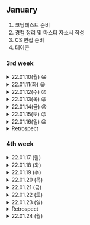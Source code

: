 
## January
  1. 코딩테스트 준비
  2. 경험 정리 및 마스터 자소서 작성
  3. CS 면접 준비
  4. 데이콘


### 3rd week

<details markdown="1">
<summary>22.01.10(월) 😀</summary>
</br>

__강의__
- [x] SDS 알고리즘 특강 듣기

__알고리즘__
- [x] 알고리즘 문제 5개 풀기

* [2667 단지번호붙이기](https://www.acmicpc.net/problem/2667)  /  [풀이](https://github.com/sala0320/Daily_Algorithm/blob/main/BFS%2BDFS/BackJoon/2667.py)  
  * `DFS`
  * DFS 돌면서 1이면 count증가  

* [11722 가장 긴 감소하는 부분수열](https://www.acmicpc.net/problem/11722)  /  [풀이](https://github.com/sala0320/Daily_Algorithm/blob/main/DP/11722.py)  
  * `DP`
  * dp에 i까지 감소한 수들 개수 넣기, 현재 수 이전의 수들 다 돌면서 이전의 수가 더 크면 max(dp[현재], dp[이전]+1)
* [11053 가장 긴 증가하는 부분수열](https://www.acmicpc.net/problem/11053)  /  [풀이](https://github.com/sala0320/Daily_Algorithm/blob/main/DP/11053.py) 
  * `DP`

* [1717 집합의 표현](https://www.acmicpc.net/problem/1717)  /   [풀이](https://github.com/sala0320/Daily_Algorithm/blob/main/Graph/BackJoon/1717.py)  
  * `Union-find`
  * 파이썬 RecusionError 주의
* [1197 최소 스패닝 트리](https://www.acmicpc.net/problem/1197)  /   [풀이](https://github.com/sala0320/Daily_Algorithm/blob/main/Graph/BackJoon/1197.py) 
  * `MST` `크루스칼`  
  * V 정렬, Uninon-find로 사이클 탐지, 사이클 없으면(find 결과 다르면) union하고 cost 더하기


__취업 준비__  
- [X] 자소서 특강 듣기
    
</details>

<details markdown="1">
<summary>22.01.11(화) 😀</summary>
</br>

__알고리즘__
- [X] 알고리즘 문제 3개 풀기

* [1753 최단경로](https://www.acmicpc.net/problem/1753) / [풀이](https://github.com/sala0320/Daily_Algorithm/blob/main/Graph/BackJoon/1753.py)
  * `Dijkstra`
  * heapq.heappush(queue, (가중치, 노드)) 튜플 내 순서 중요  
    heapq에 튜플넣을 때 튜플 맨 앞에 있는 값을 기준으로 최소 힙이 구성된다.
  * Python 시간초과 주의
    반복문으로 여러 줄 입력받을 때는 input()대신 sys.stdin.readline()
    ```python
    import sys
    input = sys.stdin.readline
    ```
* [1238 파티](https://www.acmicpc.net/problem/1238) / [풀이](https://github.com/sala0320/Daily_Algorithm/blob/main/Graph/BackJoon/1238.py)
  * `Dijkstra`
  * 각 학생마다 파티 장소로 가는 최단 거리 테이블 + 파티 장소에서 집으로 오는 최단거리 테이블

* [5014 스타트링크](https://www.acmicpc.net/problem/5014) / [풀이](https://github.com/sala0320/Daily_Algorithm/blob/main/BFS%2BDFS/BackJoon/5014.py)
  * `BFS`
  * 큐 사용해서 현재 위치에서 업/다운, 이미 방문했던 곳 큐에 넣지 말기
  
__취업 준비__ 
- [ ] 마스터 자소서 작성 

</details>

<details markdown="1">
<summary>22.01.12(수) 😡</summary>
</br>

__알고리즘__
- [ ] 알고리즘 문제 3개 풀기

* [1976 여행가자](https://www.acmicpc.net/problem/1976) / [풀이](https://github.com/sala0320/Daily_Algorithm/blob/main/Graph/BackJoon/1976.py)
  * `Union-Find`
  * 연결된 여행지 Union, 가고자 하는 여행지 find했을 때 같으면 YES
  
* [1520 내리막길](https://www.acmicpc.net/problem/1520) / [풀이](https://github.com/sala0320/Daily_Algorithm/blob/main/BFS%2BDFS/BackJoon/1520.py)
  * `DFS` `DP`
  * DFS로만 하면 시과초과가 나서 DP를 적용해야 함  
  <img src="https://user-images.githubusercontent.com/49435163/149088599-b266b4b0-442c-43be-9f47-82709a2273ed.png" width="500" height="250"/>

__인공지능__
- [x] 데이콘 리더보드 제출
  
</details>

<details markdown="1">
<summary>22.01.13(목) 😀</summary>
</br>

__알고리즘__
- [x] 알고리즘 문제 3개 풀기 
* [1932 정수삼각형](https://www.acmicpc.net/problem/1932) / [풀이](https://github.com/sala0320/Daily_Algorithm/blob/main/DP/BackJoon/1932.py)
  * `DP` 
  * 가장 왼쪽일 때, 오른쪽일때, 중앙일때 나눠서 이전 층까지의 합에 더해서 계산 
* [11659 구간합구하기4](https://www.acmicpc.net/problem/11659) / [풀이](https://github.com/sala0320/Daily_Algorithm/blob/main/DP/BackJoon/11659.py)
  * `DP`
  * sys로 input속도 올리기
* [11660 구간합구하기5](https://www.acmicpc.net/problem/11660) / [풀이](https://github.com/sala0320/Daily_Algorithm/blob/main/DP/BackJoon/11660.py)
  * `DP`


__인공지능__
- [ ] 시계열 모델 공부
- [x] 데이콘 리더보드 제출

__취업 준비__ 
- [x] 코딩테스트

</details>

<details markdown="1">
<summary>22.01.14(금) 😡</summary>
</br>

__알고리즘__
- [ ] 알고리즘 문제 3개 풀기  

__취업 준비__ 
- [x] 자소서 마감 제출
- [x] 면접스터디

</details>

<details markdown="1">
<summary>22.01.15(토) 😡</summary>
</br>

__알고리즘__
- [x] 코딩테스트 본거 풀이 영상 보기

__취업 준비__ 
- [x] 코딩테스트

</details>

<details markdown="1">
<summary>22.01.16(일) 😀</summary>
</br>

__알고리즘__
- [x] 이번주 푼 문제들 복습
  * DP 정리
  * Graph 정리
- [x] 이번주 못 푼 나머지 문제들 풀기  
* [1915 가장 큰 정사각형](https://www.acmicpc.net/problem/1915) / [풀이](https://github.com/sala0320/Daily_Algorithm/blob/main/DP/BackJoon/1915.py)
  * `DP` 
  * dp : 현재까지 가장 큰 정사각형의 한 변의 길이
  * dp[i][j] = min(dp[i-1][j-1], dp[i-1][j], dp[i][j-1]) + 1
  
__인공지능__
- [ ] CoAtNet 공부
- [ ] 데이콘 리더보드 제출

</details>

<details markdown="1">
<summary>Retrospect</summary>
</br> 

__🥕당근🥕__  
- 알고리즘 공부 많이 하고 문제도 많이 풀었다.
- 서류도 많이 내보고, 합격해서 코딩테스트도 많이 봤다 다 거름이 될 것이다.  

__🗡채찍🗡__
- 코딩테스트는 여전히 많이 어렵고, 아이디어가 잘 떠오르지 않는다. 
  알고리즘 문제 더더더 많이 풀고 아이디어의 폭을 넓히자!무조건 1순위는 알고리즘!!
- 빨리 마스터 자소서 완성하고 자소서 클리닉 받자!
- 시계열 모델, 분류 모델 SOTA 공부하고 1일 1회 데이콘 제출 하자
  
</details>

### 4th week

<details markdown="1">
<summary>22.01.17 (월)</summary>
</br>

__알고리즘__
- [ ] 알고리즘 3문제 풀기
* [12865 평범한 배낭](https://www.acmicpc.net/problem/12865) / [풀이](https://github.com/sala0320/Daily_Algorithm/blob/main/DP/BackJoon/12865.py)
  * `DP`
  * 물건이 하나씩 추가되고 넣을 수 있는 최대 무게를 하나씩 늘려가면서, 물건 넣을지 말지에 따라서 최대 가치
  * 다른 사람들 풀이 보니까 DP를 dict로 많이 푸는 것 같다!!dict로 푸는게 훨 빠르다!!😲  
  <img src="https://user-images.githubusercontent.com/49435163/149879026-6888ff3f-c6a8-4675-9542-02eae5d93ddf.png"  width="600" height="400"/>
  
  
__인공지능__
- [x] 데이콘 실험 돌리기
  * 파이썬 파일로 바꾸기, 시드 고정, cuda로 학습
  * NFnet, ViT, Coatnet 공부 및 실험
  
__취업 준비__ 
- [x] 자소서 마감 제출
</details>

<details markdown="1">
<summary>22.01.18 (화)</summary>
</br>

__알고리즘__
- [ ] 알고리즘 3문제 풀기

* [14600 샤워실 바닥 깔기](https://www.acmicpc.net/problem/14600) / [풀이](https://github.com/sala0320/Daily_Algorithm/blob/main/%EA%B5%AC%ED%98%84/BackJoon/14600.py)
  * `분할정복`
  * 트로미노 타일링이라는 유명한 분할 정복 문제
  <img src="https://user-images.githubusercontent.com/49435163/149934848-898715b4-909e-44ba-b813-ffe761bd67eb.png" width="600" height="400"/>


__인공지능__
- [ ] 데이콘 리더보드 제출
  * NFnet, ViT, Coatnet 공부 및 실험

__취업 준비__ 
- [ ] 포트폴리오 정리
  
</details>


<details markdown="1">
<summary>22.01.19 (수)</summary>
</br>

__알고리즘__
- [ ] 알고리즘 2문제 풀기
* [19238 스타트택시](https://www.acmicpc.net/problem/19238) / [풀이](https://github.com/sala0320/Daily_Algorithm/blob/main/BFS%2BDFS/BackJoon/19238.py)
  * 승객의 도착지 같을 수 있음
  * 택시가 승객을 태웠을 때 해당 자리 0으로 표시
  * 같은 거리 처리는 heapq로
  * dfs 두번 돌리기
  * 왜 틀렸는지 다시 알아보기 문제 풀이 플로우 다시 파악하기
  <img src ="https://user-images.githubusercontent.com/49435163/150184102-94e193ab-7c03-4836-9c92-49da0051dd8c.png" width="600" height="400"/>

  __인공지능__
- [x] 데이콘 리더보드 제출

__취업 준비__ 
- [x] 코딩테스트

</details>

<details markdown="1">
<summary>22.01.20 (목)</summary>
</br>

__알고리즘__
- [ ] 알고리즘 2문제 풀기
* [14501 퇴사](https://www.acmicpc.net/problem/14501) / [풀이](https://github.com/sala0320/Daily_Algorithm/blob/main/DP/BackJoon/14501.py)  
  * `DP`
  * 상담날짜가 퇴사 날짜를 넘어가면 안되므로 퇴사날짜부터 거꾸로 dp table 채우기
  <img src ="https://user-images.githubusercontent.com/49435163/150247587-95ec3530-1201-4a8a-b882-e78763a977f0.png" width="600" height="150"/>  


__취업 준비__ 
- [x] 포트폴리오 느낌점 다시 정리
- [x] 자소서 제출 마감
</details>


<details markdown="1">
<summary>22.01.21 (금)</summary>
</br>

__알고리즘__
- [ ] 알고리즘 2문제 풀기
* [15483 편집거리](https://www.acmicpc.net/problem/15483)

</details>

<details markdown="1">
<summary>22.01.22 (토)</summary>
</br>

__취업 준비__ 
- [x] 면접 준비
- [x] PT 면접 자료 만들기

</details>

<details markdown="1">
<summary>22.01.23 (일)</summary>
</br>

__취업 준비__ 
- [x] 면접 준비
- [x] PT 면접 자료 만들기

</details>

<details markdown="1">
<summary>Retrospect</summary>
</br> 

__🥕당근🥕__  

__🗡채찍🗡__

</details>
<details markdown="1">
<summary>22.01.24 (월)</summary>
</br>

__취업 준비__ 
- [ ] 면접 준비

</details>
